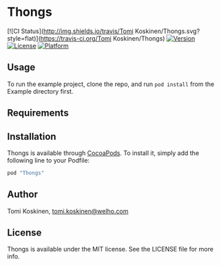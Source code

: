 # Thongs

[![CI Status](http://img.shields.io/travis/Tomi Koskinen/Thongs.svg?style=flat)](https://travis-ci.org/Tomi Koskinen/Thongs)
[![Version](https://img.shields.io/cocoapods/v/Thongs.svg?style=flat)](http://cocoapods.org/pods/Thongs)
[![License](https://img.shields.io/cocoapods/l/Thongs.svg?style=flat)](http://cocoapods.org/pods/Thongs)
[![Platform](https://img.shields.io/cocoapods/p/Thongs.svg?style=flat)](http://cocoapods.org/pods/Thongs)

## Usage

To run the example project, clone the repo, and run `pod install` from the Example directory first.

## Requirements

## Installation

Thongs is available through [CocoaPods](http://cocoapods.org). To install
it, simply add the following line to your Podfile:

```ruby
pod "Thongs"
```

## Author

Tomi Koskinen, tomi.koskinen@welho.com 

## License

Thongs is available under the MIT license. See the LICENSE file for more info.
